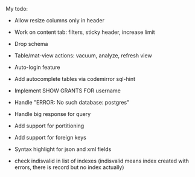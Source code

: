 My todo:

* Allow resize columns only in header
* Work on content tab: filters, sticky header, increase limit
* Drop schema
* Table/mat-view actions: vacuum, analyze, refresh view
* Auto-login feature
* Add autocomplete tables via codemirror sql-hint
* Implement SHOW GRANTS FOR username
* Handle "ERROR:  No such database: postgres"
* Handle big response for query
* Add support for portitioning
* Add support for foreign keys
* Syntax highlight for json and xml fields

* check indisvalid in list of indexes (indisvalid means index created with errors, there is record but no index actually)
